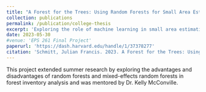 ```yaml
---
title: "A Forest for the Trees: Using Random Forests for Small Area Estimation on US Forest Inventory Data"
collection: publications
permalink: /publication/college-thesis
excerpt: 'Exploring the role of machine learning in small area estimation in the forestry setting.'
date: 2023-05-30
#venue: 'EPS 261 Final Project'
paperurl: 'https://dash.harvard.edu/handle/1/37378277'
citation: 'Schmitt, Julian Francis. 2023. A Forest for the Trees: Using Random Forests for Small Area Estimation on US Forest Inventory Data. Bachelor's thesis, Harvard University Engineering and Applied Sciences.'
---
```


This project extended summer research by exploring the advantages and disadvantages of random forests and mixed-effects random forests in forest inventory analysis and was mentored by Dr. Kelly McConville.
